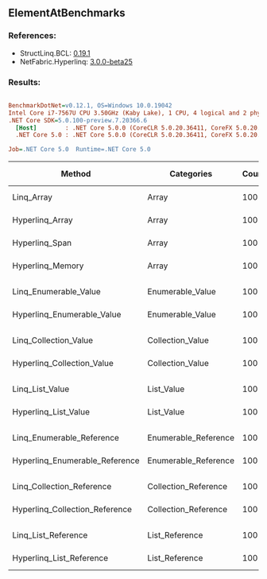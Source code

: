 ﻿## ElementAtBenchmarks

### References:
- StructLinq.BCL: [0.19.1](https://www.nuget.org/packages/StructLinq.BCL/0.19.1)
- NetFabric.Hyperlinq: [3.0.0-beta25](https://www.nuget.org/packages/NetFabric.Hyperlinq/3.0.0-beta25)

### Results:
``` ini

BenchmarkDotNet=v0.12.1, OS=Windows 10.0.19042
Intel Core i7-7567U CPU 3.50GHz (Kaby Lake), 1 CPU, 4 logical and 2 physical cores
.NET Core SDK=5.0.100-preview.7.20366.6
  [Host]        : .NET Core 5.0.0 (CoreCLR 5.0.20.36411, CoreFX 5.0.20.36411), X64 RyuJIT
  .NET Core 5.0 : .NET Core 5.0.0 (CoreCLR 5.0.20.36411, CoreFX 5.0.20.36411), X64 RyuJIT

Job=.NET Core 5.0  Runtime=.NET Core 5.0  

```
|                         Method |           Categories | Count |       Mean |     Error |    StdDev | Ratio |  Gen 0 | Gen 1 | Gen 2 | Allocated |
|------------------------------- |--------------------- |------ |-----------:|----------:|----------:|------:|-------:|------:|------:|----------:|
|                     Linq_Array |                Array |   100 |  23.038 ns | 0.1502 ns | 0.1332 ns |  1.00 |      - |     - |     - |         - |
|                Hyperlinq_Array |                Array |   100 |   4.544 ns | 0.0416 ns | 0.0389 ns |  0.20 |      - |     - |     - |         - |
|                 Hyperlinq_Span |                Array |   100 |   4.254 ns | 0.0526 ns | 0.0492 ns |  0.18 |      - |     - |     - |         - |
|               Hyperlinq_Memory |                Array |   100 |   5.844 ns | 0.0182 ns | 0.0170 ns |  0.25 |      - |     - |     - |         - |
|                                |                      |       |            |           |           |       |        |       |       |           |
|          Linq_Enumerable_Value |     Enumerable_Value |   100 | 339.277 ns | 1.2194 ns | 1.0182 ns |  1.00 | 0.0114 |     - |     - |      24 B |
|     Hyperlinq_Enumerable_Value |     Enumerable_Value |   100 | 154.786 ns | 0.8735 ns | 0.8171 ns |  0.46 |      - |     - |     - |         - |
|                                |                      |       |            |           |           |       |        |       |       |           |
|          Linq_Collection_Value |     Collection_Value |   100 | 338.865 ns | 2.1237 ns | 1.8826 ns |  1.00 | 0.0114 |     - |     - |      24 B |
|     Hyperlinq_Collection_Value |     Collection_Value |   100 | 157.897 ns | 0.7533 ns | 0.7046 ns |  0.47 |      - |     - |     - |         - |
|                                |                      |       |            |           |           |       |        |       |       |           |
|                Linq_List_Value |           List_Value |   100 |   8.931 ns | 0.0627 ns | 0.0586 ns |  1.00 |      - |     - |     - |         - |
|           Hyperlinq_List_Value |           List_Value |   100 |   6.056 ns | 0.0679 ns | 0.0635 ns |  0.68 |      - |     - |     - |         - |
|                                |                      |       |            |           |           |       |        |       |       |           |
|      Linq_Enumerable_Reference | Enumerable_Reference |   100 | 343.927 ns | 1.9491 ns | 1.7279 ns |  1.00 | 0.0191 |     - |     - |      40 B |
| Hyperlinq_Enumerable_Reference | Enumerable_Reference |   100 | 288.318 ns | 1.2500 ns | 1.1693 ns |  0.84 | 0.0191 |     - |     - |      40 B |
|                                |                      |       |            |           |           |       |        |       |       |           |
|      Linq_Collection_Reference | Collection_Reference |   100 | 238.366 ns | 1.7805 ns | 1.6655 ns |  1.00 | 0.0114 |     - |     - |      24 B |
| Hyperlinq_Collection_Reference | Collection_Reference |   100 | 255.678 ns | 1.3560 ns | 1.2684 ns |  1.07 | 0.0114 |     - |     - |      24 B |
|                                |                      |       |            |           |           |       |        |       |       |           |
|            Linq_List_Reference |       List_Reference |   100 |   8.680 ns | 0.0473 ns | 0.0419 ns |  1.00 |      - |     - |     - |         - |
|       Hyperlinq_List_Reference |       List_Reference |   100 |   5.984 ns | 0.0260 ns | 0.0231 ns |  0.69 |      - |     - |     - |         - |
